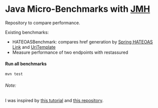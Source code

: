 # Java Micro-Benchmarks with [JMH](http://openjdk.java.net/projects/code-tools/jmh/)

Repository to compare performance.

 
Existing benchmarks:

* HATEOASBenchmark: compares href generation by [Spring HATEOAS](https://projects.spring.io/spring-hateoas) [Link](https://docs.spring.io/spring-hateoas/docs/current/api/org/springframework/hateoas/Link.html) and [UriTemplate](https://docs.spring.io/spring-hateoas/docs/current/api/org/springframework/hateoas/UriTemplate.html)
* Measure performance of two endpoints with restassured     


#### Run all benchmarks

```bash
mvn test
```

###### Note:
I was inspired by [this tutorial](http://www.baeldung.com/java-microbenchmark-harness) and [this repository](https://github.com/mle-enso/stackoverflow).


